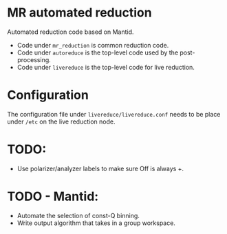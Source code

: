 # MR automated reduction
Automated reduction code based on Mantid.

 - Code under `mr_reduction` is common reduction code.
 - Code under `autoreduce` is the top-level code used by the post-processing.
 - Code under `livereduce` is the top-level code for live reduction.

# Configuration
The configuration file under `livereduce/livereduce.conf` needs to be place under `/etc` on
the live reduction node.

# TODO:
- Use polarizer/analyzer labels to make sure Off is always +.

# TODO - Mantid:
- Automate the selection of const-Q binning.
- Write output algorithm that takes in a group workspace.

